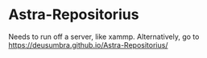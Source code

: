 # Astra-Repositorius
Needs to run off a server, like xammp.
Alternatively, go to https://deusumbra.github.io/Astra-Repositorius/
